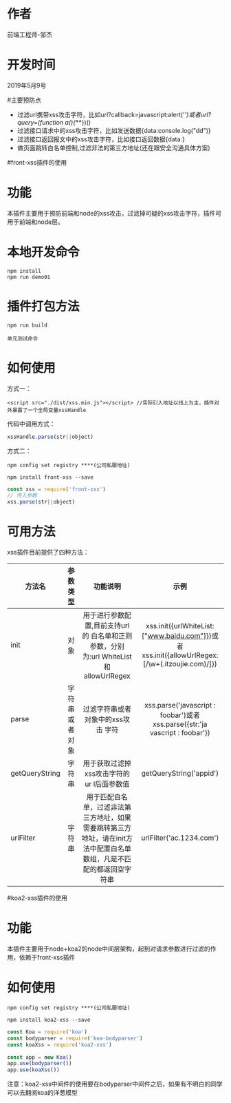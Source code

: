 # 作者
前端工程师-邹杰

# 开发时间
2019年5月9号


#主要预防点

 - 过滤url携带xss攻击字符，比如url?callback=javascript:alert('*')或者url?query=(function a(){***})()
 - 过滤接口请求中的xss攻击字符，比如发送数据{data:console.log("dd")}
 - 过滤接口返回报文中的xss攻击字符，比如接口返回数据{data:<script type="text/javascript">****</script>}
 - 做页面跳转白名单控制,过滤非法的第三方地址(还在跟安全沟通具体方案)

#front-xss插件的使用

# 功能

本插件主要用于预防前端和node的xss攻击，过滤掉可疑的xss攻击字符，插件可用于前端和node层。

# 本地开发命令

```
npm install
npm run demo01
```


# 插件打包方法

```
npm run build 

单元测试命令

```

# 如何使用

方式一：

```
<script src="./dist/xss.min.js"></script> //实际引入地址以线上为主，插件对外暴露了一个全局变量xssHandle
```

代码中调用方式：

```js
xssHandle.parse(str||object)
```


方式二：

```
npm config set registry ****(公司私服地址)

npm install front-xss --save
```

```js
const xss = require('front-xss')
// 传入参数
xss.parse(str||object)
```


# 可用方法

xss插件目前提供了四种方法：

| 方法名          | 参数类型     |  功能说明  |  示例  |
| ------------   | --------:   | :-------: | :----: |
| init           | 对象         |用于进行参数配置,目前支持url的 白名单和正则参数，分别为:url WhiteList和allowUrlRegex|  xss.init({urlWhiteList:["www.baidu.com"]})或者xss.init({allowUrlRegex:[/\w+(\.itzoujie\.com)/]}) |
| parse          | 字符串或者对象 |过滤字符串或者对象中的xss攻击 字符 | xss.parse('javascript : foobar')或者xss.parse({str:'ja vascript : foobar'}) |
| getQueryString | 字符串    | 用于获取过滤掉xss攻击字符的ur l后面参数值 |  getQueryString('appid') |
| urlFilter      | 字符串    |  用于匹配白名单，过滤非法第三方地址，如果需要跳转第三方 地址，请在init方法中配置白名单 数组，凡是不匹配的都返回空字 符串 | urlFilter('ac.1234.com') |


#koa2-xss插件的使用


# 功能

本插件主要用于node+koa2的node中间层架构，起到对请求参数进行过滤的作用，依赖于front-xss插件


# 如何使用


```
npm config set registry ****(公司私服地址)

npm install koa2-xss --save
```


```js
const Koa = require('koa')
const bodyparser = require('koa-bodyparser')
const koaXss = require('koa2-xss')

const app = new Koa()
app.use(bodyparser())
app.use(koaXss())
```
注意：koa2-xss中间件的使用要在bodyparser中间件之后，如果有不明白的同学可以去翻阅koa的洋葱模型






